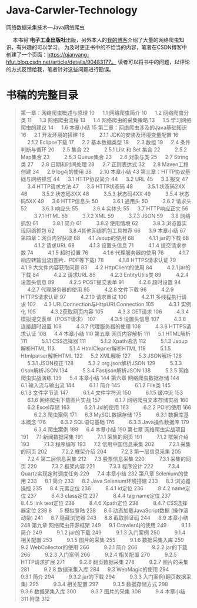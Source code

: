 # Java-Carwler-Technology
网络数据采集技术—Java网络爬虫

&ensp;&ensp; 本书将'**电子工业出版社**出版，另外本人的[我的博客](https://qianyang-hfut.blog.csdn.net/)介绍了大量的网络爬虫知识，有兴趣的可以学习。 为及时更正书中的不恰当的内容，笔者在CSDN博客中创建了一个页面：https://qianyang-hfut.blog.csdn.net/article/details/90483177。 读者可以将书中的问题，以评论的方式反馈给我，笔者针对这些问题进行勘误。
  

# 书稿的完整目录

> 第一章：网络爬虫概述与原理	10
&ensp;&ensp; 1.1 网络爬虫简介	10
&ensp;&ensp; 1.2 网络爬虫分类	11
&ensp;&ensp; 1.3 网络爬虫流程	13
&ensp;&ensp; 1.4 网络爬虫的采集策略	13
&ensp;&ensp; 1.5 学习网络爬虫的建议	14
&ensp;&ensp; 1.6 本章小结	15
第二章：网络爬虫涉及的Java基础知识	16
&ensp;&ensp; 2.1 开发环境的搭建	16
&ensp;&ensp; &ensp;&ensp; 2.1.1 JDK的安装及环境变量配置	16
&ensp;&ensp; &ensp;&ensp; 2.1.2 Eclipse下载	17
&ensp;&ensp; 2.2 基本数据类型	18
&ensp;&ensp; 2.3 数组	19
&ensp;&ensp; 2.4 条件判断与循环	20
&ensp;&ensp; 2.5 集合	22
&ensp;&ensp; &ensp;&ensp; 2.5.1 List 和 Set 集合	22
&ensp;&ensp; &ensp;&ensp; 2.5.2 Map集合	23
&ensp;&ensp; &ensp;&ensp; 2.5.3 Queue集合	23
&ensp;&ensp; 2.6 对象与类	25
&ensp;&ensp; 2.7 String类	27
&ensp;&ensp; 2.8 日期和时间处理	28
&ensp;&ensp; 2.7 正则表达式	32
&ensp;&ensp; 2.8 Maven工程创建	34
&ensp;&ensp; 2.9 log4j的使用	38
&ensp;&ensp; 2.10 本章小结	43
第三章：HTTP协议基础与网络抓包	44
&ensp;&ensp; 3.1 HTTP协议简介	44
&ensp;&ensp; 3.2 URL	45
&ensp;&ensp; 3.3 报文	47
&ensp;&ensp; 3.4 HTTP请求方法	47
&ensp;&ensp; 3.5 HTTP状态码	48
&ensp;&ensp; &ensp;&ensp; 3.5.1 状态码2XX	48
&ensp;&ensp; &ensp;&ensp; 3.5.2 状态码3XX	48
&ensp;&ensp; &ensp;&ensp; 3.5.3 状态码4XX	49
&ensp;&ensp; &ensp;&ensp; 3.5.4 状态码5XX	49
&ensp;&ensp; 3.6 HTTP信息头	50
&ensp;&ensp; &ensp;&ensp; 3.6.1 通用头	50
&ensp;&ensp; &ensp;&ensp; 3.6.2 请求头	52
&ensp;&ensp; &ensp;&ensp; 3.6.3 响应头	55
&ensp;&ensp; &ensp;&ensp; 3.6.4 实体头	55
&ensp;&ensp; 3.7 HTTP响应正文	56
&ensp;&ensp; &ensp;&ensp; 3.7.1 HTML	56
&ensp;&ensp; &ensp;&ensp; 3.7.2 XML	59
&ensp;&ensp; &ensp;&ensp; 3.7.3 JSON	59
&ensp;&ensp; 3.8 网络抓包	61
&ensp;&ensp; &ensp;&ensp; 3.8.1 简介	61
&ensp;&ensp; &ensp;&ensp; 3.8.2 使用情境	62
&ensp;&ensp; &ensp;&ensp; 3.8.3 浏览器实现网络抓包	62
&ensp;&ensp; &ensp;&ensp; 3.8.4其他网络抓包工具推荐	66
&ensp;&ensp; 3.9 本章小结	67
第四章：网页内容获取	68
&ensp;&ensp; 4.1 Jsoup的使用	68
&ensp;&ensp; &ensp;&ensp; 4.1.1 jar的下载	68
&ensp;&ensp; &ensp;&ensp; 4.1.2 请求URL	68
&ensp;&ensp; &ensp;&ensp; 4.1.3 设置头信息	71
&ensp;&ensp; &ensp;&ensp; 4.1.4 提交请求参数	74
&ensp;&ensp; &ensp;&ensp; 4.1.5 超时设置	76
&ensp;&ensp; &ensp;&ensp; 4.1.6 代理服务器的使用	76
&ensp;&ensp; &ensp;&ensp; 4.1.7 响应转输出流(图片、PDF等下载)	78
&ensp;&ensp; &ensp;&ensp; 4.1.8 HTTPS请求认证	79
&ensp;&ensp; &ensp;&ensp; 4.1.9 大文件内容获取问题	83
&ensp;&ensp; 4.2 HttpClient的使用	84
&ensp;&ensp; &ensp;&ensp; 4.2.1 jar的下载	84
&ensp;&ensp; &ensp;&ensp; 4.2.2 请求URL	85
&ensp;&ensp; &ensp;&ensp; 4.2.3 EntityUtils类	89
&ensp;&ensp; &ensp;&ensp; 4.2.4 设置头信息	89
&ensp;&ensp; &ensp;&ensp; 4.2.5 POST提交表单	91
&ensp;&ensp; &ensp;&ensp; 4.2.6 超时设置	94
&ensp;&ensp; &ensp;&ensp; 4.2.7 代理服务器的使用	95
&ensp;&ensp; &ensp;&ensp; 4.2.8 文件下载	96
&ensp;&ensp; &ensp;&ensp; 4.2.9 HTTPS请求认证	97
&ensp;&ensp; &ensp;&ensp; 4.2.10 请求重试	100
&ensp;&ensp; &ensp;&ensp; 4.2.11 多线程执行请求	102
&ensp;&ensp; 4.3 URLConnection与HttpURLConnection	105
&ensp;&ensp; &ensp;&ensp; 4.3.1 实例化	105
&ensp;&ensp; &ensp;&ensp; 4.3.2获取网页内容	105
&ensp;&ensp; &ensp;&ensp; 4.3.3 GET请求	106
&ensp;&ensp; &ensp;&ensp; 4.3.4 模拟提交表单（POST请求）	107
&ensp;&ensp; &ensp;&ensp; 4.3.5 设置头信息	107
&ensp;&ensp; &ensp;&ensp; 4.3.6 连接超时设置	108
&ensp;&ensp; &ensp;&ensp; 4.3.7 代理服务器的使用	108
&ensp;&ensp; &ensp;&ensp; 4.3.8 HTTPS请求认证	108
&ensp;&ensp; 4.4 本章小结	110
第五章 网页内容解析	111
&ensp;&ensp; 5.1 HTML解析	111
&ensp;&ensp; &ensp;&ensp; 5.1.1 CSS选择器	111
&ensp;&ensp; &ensp;&ensp; 5.1.2 Xpath语法	112
&ensp;&ensp; &ensp;&ensp; 5.1.3 Jsoup解析HTML	113
&ensp;&ensp; &ensp;&ensp; 5.1.4 HtmlCleaner解析HTML	119
&ensp;&ensp; &ensp;&ensp; 5.1.5 Htmlparser解析HTML	122
&ensp;&ensp; 5.2 XML解析	127
&ensp;&ensp; 5.3 JSON解析	128
&ensp;&ensp; &ensp;&ensp; 5.3.1 JSON校正	128
&ensp;&ensp; &ensp;&ensp; 5.3.2 org.json解析JSON	129
&ensp;&ensp; &ensp;&ensp; 5.3.3 Gson解析JSON	134
&ensp;&ensp; &ensp;&ensp; 5.3.4 Fastjson解析JSON	138
&ensp;&ensp; &ensp;&ensp; 5.3.5 网络爬虫实战演练	139
&ensp;&ensp; 5.4 本章小结	144
第六章 网络爬虫数据存储	144
&ensp;&ensp; 6.1 输入流与输出流	144
&ensp;&ensp; &ensp;&ensp; 6.1.1 简介	145
&ensp;&ensp; &ensp;&ensp; 6.1.2 File类	145
&ensp;&ensp; &ensp;&ensp; 6.1.3 文件字节流	147
&ensp;&ensp; &ensp;&ensp; 6.1.4 文件字符流	150
&ensp;&ensp; &ensp;&ensp; 6.1.5 缓冲流	153
&ensp;&ensp; &ensp;&ensp; 6.1.6 网络爬虫下载图片实战	157
&ensp;&ensp; &ensp;&ensp; 6.1.7 网络爬虫文本存储实战	160
&ensp;&ensp; 6.2 Excel存储	163
&ensp;&ensp; &ensp;&ensp; 6.2.1 Jxl的使用	163
&ensp;&ensp; &ensp;&ensp; 6.2.2 POI的使用	166
&ensp;&ensp; &ensp;&ensp; 6.2.3 爬虫案例	171
&ensp;&ensp; 6.3 MySQL数据存储	175
&ensp;&ensp; &ensp;&ensp; 6.3.1 数据库基本概念	176
&ensp;&ensp; &ensp;&ensp; 6.3.2 SQL语句基础	176
&ensp;&ensp; &ensp;&ensp; 6.3.3 Java操作数据库	179
&ensp;&ensp; &ensp;&ensp; 6.3.4 爬虫案例	188
&ensp;&ensp; 6.4 本章小结	190
第七章 网络爬虫实战项目	191
&ensp;&ensp; 7.1 新闻数据采集	191
&ensp;&ensp; &ensp;&ensp; 7.1.1 采集的网页	191
&ensp;&ensp; &ensp;&ensp; 7.1.2 框架介绍	193
&ensp;&ensp; &ensp;&ensp; 7.1.3 程序编写	193
&ensp;&ensp; 7.2 信用中国信息采集	202
&ensp;&ensp; &ensp;&ensp; 7.2.1 采集的网页	202
&ensp;&ensp; &ensp;&ensp; 7.2.2 框架介绍	204
&ensp;&ensp; &ensp;&ensp; 7.2.3 第一层信息采集	205
&ensp;&ensp; &ensp;&ensp; 7.2.4 第二层信息采集	212
&ensp;&ensp; 7.3 股票信息采集	220
&ensp;&ensp; &ensp;&ensp; 7.3.1 采集的网页	220
&ensp;&ensp; &ensp;&ensp; 7.3.2 框架内容	221
&ensp;&ensp; &ensp;&ensp; 7.3.3 程序设计	222
&ensp;&ensp; &ensp;&ensp; 7.3.4 Quartz实现定时调度任务	229
&ensp;&ensp; 7.4 本章小结	232
第八章 Selenium的使用	233
&ensp;&ensp; 8.1 简介	233
&ensp;&ensp; 8.2 Java Selenium环境搭建	233
&ensp;&ensp; 8.3 浏览器操控	235
&ensp;&ensp; 8.4 元素定位	236
&ensp;&ensp; &ensp;&ensp; 8.4.1 id定位	236
&ensp;&ensp; &ensp;&ensp; 8.4.2 name定位	237
&ensp;&ensp; &ensp;&ensp; 8.4.3 class定位	237
&ensp;&ensp; &ensp;&ensp; 8.4.4 tag name定位	237
&ensp;&ensp; &ensp;&ensp; 8.4.5 link text定位	238
&ensp;&ensp; &ensp;&ensp; 8.4.6 Xpath定位	238
&ensp;&ensp; &ensp;&ensp; 8.4.7 CSS选择器定位	238
8&ensp;&ensp; .5 模拟登陆	238
&ensp;&ensp; 8.6 动态加载JavaScript数据 (操作滚动条)	241
&ensp;&ensp; 8.7 隐藏浏览器	243
&ensp;&ensp; 8.8 截取验证码	244
&ensp;&ensp; 8.9 本章小结	248
第九章 网络爬虫开源框架	249
&ensp;&ensp; 9.1 Crawler4j的使用	249
&ensp;&ensp; &ensp;&ensp; 9.1.1 简介	249
&ensp;&ensp; &ensp;&ensp; 9.1.2 jar的下载	249
&ensp;&ensp; &ensp;&ensp; 9.1.3 入门案例	250
&ensp;&ensp; &ensp;&ensp; 9.1.4 相关配置	253
&ensp;&ensp; &ensp;&ensp; 9.1.5 图片的采集	255
&ensp;&ensp; &ensp;&ensp; 9.1.6 数据采集入库	259
&ensp;&ensp; 9.2 WebCollector的使用	266
&ensp;&ensp; &ensp;&ensp; 9.2.1 简介	266
&ensp;&ensp; &ensp;&ensp; 9.2.2 jar的下载	266
&ensp;&ensp; &ensp;&ensp; 9.2.3 入门案例	266
&ensp;&ensp; &ensp;&ensp; 9.2.4 相关配置	270
&ensp;&ensp; &ensp;&ensp; 9.2.5 HTTP请求扩展	271
&ensp;&ensp; &ensp;&ensp; 9.2.6 翻页数据采集	278
&ensp;&ensp; &ensp;&ensp; 9.2.7 图片的采集	281
&ensp;&ensp; &ensp;&ensp; 9.2.8 数据采集入库	284
&ensp;&ensp; 9.3 WebMagic的使用	294
&ensp;&ensp; &ensp;&ensp; 9.3.1 简介	294
&ensp;&ensp; &ensp;&ensp; 9.3.2 jar的下载	294
&ensp;&ensp; &ensp;&ensp; 9.3.3 入门案例(翻页数据采集)	295
&ensp;&ensp; &ensp;&ensp; 9.3.4 相关配置	297
&ensp;&ensp; &ensp;&ensp; 9.3.5 数据存储方式	298
&ensp;&ensp; &ensp;&ensp; 9.3.6 数据采集入库	300
&ensp;&ensp; &ensp;&ensp; 9.3.7 图片的采集	308
&ensp;&ensp; &ensp;&ensp; 9.4 本章小结	311
附录	312

